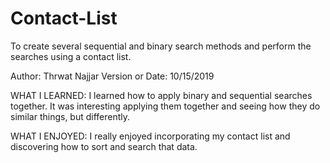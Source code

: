 # Contact-List
To create several sequential and binary search methods and perform the searches using a contact list.

Author: Thrwat Najjar
Version or Date: 10/15/2019

WHAT I LEARNED: I learned how to apply binary and sequential searches together. It was interesting applying them together and seeing how they do similar things, but differently.

WHAT I ENJOYED: I really enjoyed incorporating my contact list and discovering how to sort and search that data.
